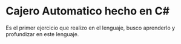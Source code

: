 # Cajero Automatico hecho en C#
 
Es el primer ejercicio que realizo en el lenguaje, busco aprenderlo y profundizar en este lenguaje.
